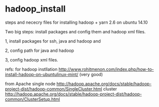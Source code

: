 # hadoop_install
steps and nececry files for installing hadoop + yarn 2.6 on ubuntu 14.10

Two big steps: install packages and config them and hadoop xml files.

1, install packages for ssh, java and hadoop and 


2, config path for java and hadoop

3, config hadoop xml files.

refs:
for hadoop instllation
http://www.rohitmenon.com/index.php/how-to-install-hadoop-on-ubuntulinux-mint/ (very good)

from Apache
single node
http://hadoop.apache.org/docs/stable/hadoop-project-dist/hadoop-common/SingleCluster.html
cluster
http://hadoop.apache.org/docs/stable/hadoop-project-dist/hadoop-common/ClusterSetup.html



